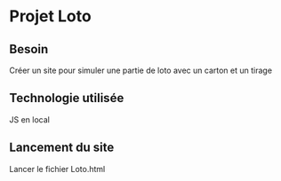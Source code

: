 # Projet Loto
## Besoin
Créer un site pour simuler une partie de loto avec un carton et un tirage

## Technologie utilisée
JS en local

## Lancement du site
Lancer le fichier Loto.html